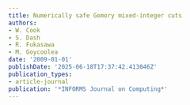 ```yaml
---
title: Numerically safe Gomory mixed-integer cuts
authors:
- W. Cook
- S. Dash
- R. Fukasawa
- M. Goycoolea
date: '2009-01-01'
publishDate: '2025-06-18T17:37:42.413046Z'
publication_types:
- article-journal
publication: '*INFORMS Journal on Computing*'
---
```

